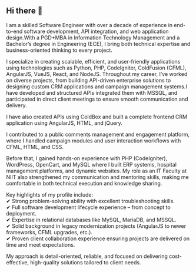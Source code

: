 ## Hi there 👋

<!--
**nikhilmathur1957/nikhilmathur1957** is a ✨ _special_ ✨ repository because its `README.md` (this file) appears on your GitHub profile.

Here are some ideas to get you started:

- 🔭 I’m currently working on ...
- 🌱 I’m currently learning ...
- 👯 I’m looking to collaborate on ...
- 🤔 I’m looking for help with ...
- 💬 Ask me about ...
- 📫 How to reach me: ...
- 😄 Pronouns: ...
- ⚡ Fun fact: ...
-->
I am a skilled Software Engineer with over a decade of experience in end-to-end software development, API integration, and web application design.With a PGD+MBA in Information Technology Management and a Bachelor’s degree in Engineering (ECE), I bring both technical expertise and business-oriented thinking to every project.

I specialize in creating scalable, efficient, and user-friendly applications using technologies such as Python, PHP, CodeIgniter, ColdFusion (CFML), AngularJS, VueJS, React, and NodeJS.
Throughout my career, I’ve worked on diverse projects, from building API-driven enterprise solutions to designing custom CRM applications and campaign management systems.I have developed and structured APIs integrated them with MSSQL, and participated in direct client meetings to ensure smooth communication and delivery.

I have also created APIs using ColdBox and built a complete frontend CRM application using AngularJS, HTML, and jQuery.

I contributed to a public comments management and engagement platform, where I handled campaign modules and user interaction workflows with CFML, HTML, and CSS.

Before that, I gained hands-on experience with PHP (CodeIgniter), WordPress, OpenCart, and MySQL where I built ERP systems, hospital management platforms, and dynamic websites. My role as an IT Faculty at NIIT also strengthened my communication and mentoring skills, making me comfortable in both technical execution and knowledge sharing.

Key highlights of my profile include:<br>
✔ Strong problem-solving ability with excellent troubleshooting skills.<br>
✔ Full software development lifecycle experience – from concept to deployment.<br>
✔ Expertise in relational databases like MySQL, MariaDB, and MSSQL.<br>
✔ Solid background in legacy modernization projects (AngularJS to newer frameworks, CFML upgrades, etc.).<br>
✔ Proven client collaboration experience ensuring projects are delivered on time and meet expectations.

My approach is detail-oriented, reliable, and focused on delivering cost-effective, high-quality solutions tailored to client needs.
